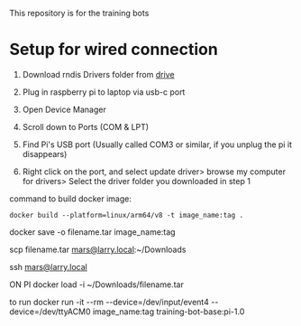 This repository is for the training bots


# Setup for wired connection
1. Download rndis Drivers folder from [drive](https://drive.google.com/drive/folders/1iG192wNeSPvb9UlEwjJTGAYXjVNH1b7i?usp=drive_link)

2. Plug in raspberry pi to laptop via usb-c port

3. Open Device Manager

4. Scroll down to Ports (COM & LPT)

5. Find Pi's USB port (Usually called COM3 or similar, if you unplug the pi it disappears)

6. Right click on the port, and select update driver> browse my computer for drivers> Select the driver folder you downloaded in step 1





command to build docker image:
```
docker build --platform=linux/arm64/v8 -t image_name:tag .
```

docker save -o filename.tar image_name:tag

scp filename.tar mars@larry.local:~/Downloads



ssh mars@larry.local

ON PI
docker load -i ~/Downloads/filename.tar

to run
docker run -it --rm --device=/dev/input/event4 --device=/dev/ttyACM0 image_name:tag
                                                                     training-bot-base:pi-1.0
